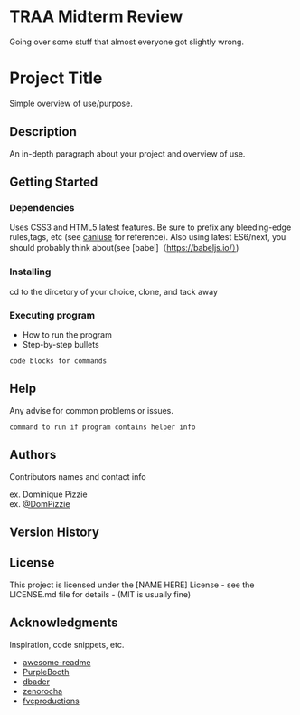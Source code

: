 # TRAA Midterm Review

Going over some stuff that almost everyone got slightly wrong.


# Project Title

Simple overview of use/purpose.

## Description

An in-depth paragraph about your project and overview of use.

## Getting Started

### Dependencies

Uses CSS3 and HTML5 latest features. Be sure to prefix any 
bleeding-edge rules,tags, etc (see [caniuse](http://caniuse.com) for reference).
Also using  latest ES6/next, you should probably think about(see [babel]（https://babeljs.io/）)


### Installing

cd to the dircetory of your choice, clone, and tack away

### Executing program

* How to run the program
* Step-by-step bullets
```
code blocks for commands
```

## Help

Any advise for common problems or issues.
```
command to run if program contains helper info
```

## Authors

Contributors names and contact info

ex. Dominique Pizzie  
ex. [@DomPizzie](https://twitter.com/dompizzie)

## Version History



## License

This project is licensed under the [NAME HERE] License - see the LICENSE.md file for details - (MIT is usually fine)

## Acknowledgments

Inspiration, code snippets, etc.
* [awesome-readme](https://github.com/matiassingers/awesome-readme)
* [PurpleBooth](https://gist.github.com/PurpleBooth/109311bb0361f32d87a2)
* [dbader](https://github.com/dbader/readme-template)
* [zenorocha](https://gist.github.com/zenorocha/4526327)
* [fvcproductions](https://gist.github.com/fvcproductions/1bfc2d4aecb01a834b46)
